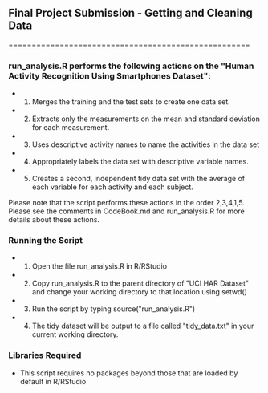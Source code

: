 ## Final Project Submission - Getting and Cleaning Data
====================================================
### run_analysis.R performs the following actions on the "Human Activity Recognition Using Smartphones Dataset":

* 1. Merges the training and the test sets to create one data set.
* 2. Extracts only the measurements on the mean and standard deviation for each measurement. 
* 3. Uses descriptive activity names to name the activities in the data set
* 4. Appropriately labels the data set with descriptive variable names. 
* 5. Creates a second, independent tidy data set with the average of each variable for each activity and each subject.

Please note that the script performs these actions in the order 2,3,4,1,5. Please see the comments in CodeBook.md and run_analysis.R for more
details about these actions. 

### Running the Script
* 1. Open the file run_analysis.R in R/RStudio
* 2. Copy run_analysis.R to the parent directory of "UCI HAR Dataset" and change your working directory to that location using setwd()
* 3. Run the script by typing source("run_analysis.R")
* 4. The tidy dataset will be output to a file called "tidy_data.txt" in your current working directory.

### Libraries Required
* This script requires no packages beyond those that are loaded by default in R/RStudio

